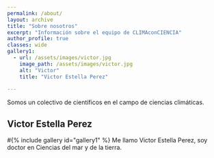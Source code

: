 ```yaml
---
permalink: /about/
layout: archive
title: "Sobre nosotros"
excerpt: "Información sobre el equipo de CLIMAconCIENCIA"
author_profile: true 
classes: wide
gallery1:
  - url: /assets/images/victor.jpg
    image_path: /assets/images/victor.jpg
    alt: "Victor"
    title: "Victor Estella Perez"
  
---
```


Somos un colectivo de científicos en el campo de ciencias climáticas. 




<h2>Victor Estella Perez</h2>
#{% include gallery id="gallery1" %}
Me llamo Victor Estella Perez, soy doctor en Ciencias del mar y de la tierra. 
